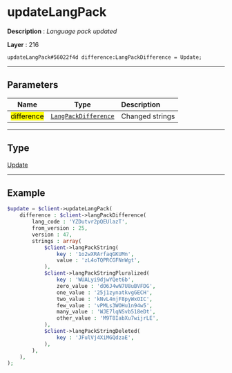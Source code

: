 # updateLangPack

**Description** : *Language pack updated*

**Layer** : 216

```tl
updateLangPack#56022f4d difference:LangPackDifference = Update;
```

---

## Parameters

| Name | Type | Description |
| :---: | :---: | :--- |
| <mark>difference</mark> | [`LangPackDifference`](type/LangPackDifference) | Changed strings |

---

## Type

[Update](type/Update)

---

## Example

```php
$update = $client->updateLangPack(
	difference : $client->langPackDifference(
		lang_code : 'YZDutvr2pQEUlazT',
		from_version : 25,
		version : 47,
		strings : array(
			$client->langPackString(
				key : '1o2wXRArfaqGKUMn',
				value : 'zL4oTQPRCGFNnWgt',
			),
			$client->langPackStringPluralized(
				key : 'WUALyi9djwYQet6b',
				zero_value : 'dO6J4wN7U8uBVFDG',
				one_value : '25j1zynatkvgGECH',
				two_value : 'kNvL4mjF8pyWxOIC',
				few_value : 'vPMLs3WOHu1n94w5',
				many_value : 'WJE7lqNSvb518eDt',
				other_value : 'M9T8IabXu7wijrLE',
			),
			$client->langPackStringDeleted(
				key : 'JFulVj4XiMGQdzaE',
			),
		),
	),
);
```